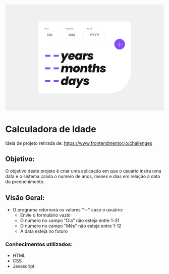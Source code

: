 ![Design preview for the Age Calculator challenge](./design/desktop-design.jpg)

# Calculadora de Idade

Ideia de projeto retirada de: https://www.frontendmentor.io/challenges

## Objetivo:

O objetivo deste projeto é criar uma aplicação em que o usuário insira uma data e o sistema calula o numero de anos, meses e dias em relação à data do preenchimento.

## Visão Geral:

- O programa retornará os valores "--" caso o usuário: 
    - Envie o formulário vazio
    - O número no campo "Dia" não esteja entre 1-31
    - O número no campo "Mês" não esteja entre 1-12
    - A data esteja no futuro


### Conhecimentos utilizados:

- HTML
- CSS
- Javascript
